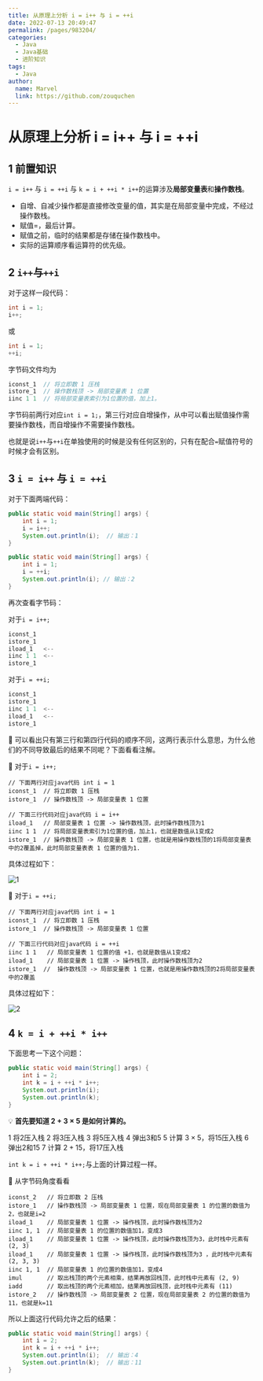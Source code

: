 ```yaml
---
title: 从原理上分析 i = i++ 与 i = ++i
date: 2022-07-13 20:49:47
permalink: /pages/983204/
categories:
  - Java
  - Java基础
  - 进阶知识
tags:
  - Java
author: 
  name: Marvel
  link: https://github.com/zouquchen
---
```

# 从原理上分析 i = i++ 与 i = ++i

## 1 前置知识

`i = i++` 与 `i = ++i` 与 `k = i + ++i * i++`的运算涉及**局部变量表**和**操作数栈**。

- 自增、自减少操作都是直接修改变量的值，其实是在局部变量中完成，不经过操作数栈。
- 赋值=，最后计算。
- 赋值之前，临时的结果都是存储在操作数栈中。
- 实际的运算顺序看运算符的优先级。

## 2 `i++`与`++i`
对于这样一段代码：

```java
int i = 1;
i++;
```
或
```java
int i = 1;
++i;
```
字节码文件均为

```java
iconst_1  // 将立即数 1 压栈
istore_1  // 操作数栈顶 -> 局部变量表 1 位置
iinc 1 1  // 将局部变量表索引为1位置的值，加上1。
```
字节码前两行对应`int i = 1;`，第三行对应自增操作，从中可以看出赋值操作需要操作数栈，而自增操作不需要操作数栈。

也就是说`i++`与`++i`在单独使用的时候是没有任何区别的，只有在配合`=`赋值符号的时候才会有区别。


## 3 `i = i++` 与 `i = ++i`
对于下面两端代码：
```java
public static void main(String[] args) {
    int i = 1;
    i = i++;
    System.out.println(i);  // 输出：1
}
```

```java
public static void main(String[] args) {
    int i = 1;
    i = ++i;
    System.out.println(i); // 输出：2
}
```
再次查看字节码：

对于`i = i++;`

```java
iconst_1
istore_1
iload_1   <--
iinc 1 1  <--
istore_1
```
对于`i = ++i;`

```java
iconst_1
istore_1
iinc 1 1  <--
iload_1   <--
istore_1
```
📖 可以看出只有第三行和第四行代码的顺序不同，这两行表示什么意思，为什么他们的不同导致最后的结果不同呢？下面看看注解。

📌 对于`i = i++;`

```
// 下面两行对应java代码 int i = 1
iconst_1  // 将立即数 1 压栈 
istore_1  // 操作数栈顶 -> 局部变量表 1 位置

// 下面三行代码对应java代码 i = i++
iload_1   // 局部变量表 1 位置 -> 操作数栈顶，此时操作数栈顶为1
iinc 1 1  // 将局部变量表索引为1位置的值，加上1，也就是数值从1变成2
istore_1  // 操作数栈顶 -> 局部变量表 1 位置，也就是用操作数栈顶的1将局部变量表中的2覆盖掉，此时局部变量表表 1 位置的值为1.
```
具体过程如下：

![1](https://studynote-images.oss-cn-hangzhou.aliyuncs.com/i=iplusplus.gif)


📌 对于`i = ++i;`

```
// 下面两行对应java代码 int i = 1
iconst_1  // 将立即数 1 压栈 
istore_1  // 操作数栈顶 -> 局部变量表 1 位置

// 下面三行代码对应java代码 i = ++i
iinc 1 1   // 局部变量表 1 位置的值 +1，也就是数值从1变成2
iload_1    // 局部变量表 1 位置 -> 操作栈顶，此时操作数栈顶为2
istore_1  //  操作数栈顶 -> 局部变量表 1 位置，也就是用操作数栈顶的2将局部变量表中的2覆盖
```

具体过程如下：

![2](https://studynote-images.oss-cn-hangzhou.aliyuncs.com/i=plusplusi.gif)

## 4  `k = i + ++i * i++`

下面思考一下这个问题：

```java
public static void main(String[] args) {
    int i = 2;
    int k = i + ++i * i++;
    System.out.println(i);
    System.out.println(k);
}
```

💡 **首先要知道 $2 + 3 \times 5$ 是如何计算的。**

1 将2压入栈
2 将3压入栈
3 将5压入栈
4 弹出3和5
5 计算 $3 \times 5$，将15压入栈
6 弹出2和15
7 计算 $2 + 15$，将17压入栈

`int k = i + ++i * i++;`与上面的计算过程一样。

🔎 从字节码角度看看

```
iconst_2   // 将立即数 2 压栈 
istore_1   // 操作数栈顶 -> 局部变量表 1 位置，现在局部变量表 1 的位置的数值为2，也就是i=2
iload_1    // 局部变量表 1 位置 -> 操作栈顶，此时操作数栈顶为2
iinc 1, 1  // 局部变量表 1 的位置的数值加1，变成3
iload_1    // 局部变量表 1 位置 -> 操作栈顶，此时操作数栈顶为3，此时栈中元素有 (2, 3)
iload_1    // 局部变量表 1 位置 -> 操作栈顶，此时操作数栈顶为3 ，此时栈中元素有 (2, 3, 3)
iinc 1, 1  // 局部变量表 1 的位置的数值加1，变成4
imul       // 取出栈顶的两个元素相乘，结果再放回栈顶，此时栈中元素有 (2, 9)
iadd       // 取出栈顶的两个元素相加，结果再放回栈顶，此时栈中元素有 (11)
istore_2   // 操作数栈顶 -> 局部变量表 2 位置，现在局部变量表 2 的位置的数值为11，也就是k=11
```

所以上面这行代码允许之后的结果：
```java
public static void main(String[] args) {
    int i = 2;
    int k = i + ++i * i++;
    System.out.println(i);  // 输出：4
    System.out.println(k);  // 输出：11
}
```